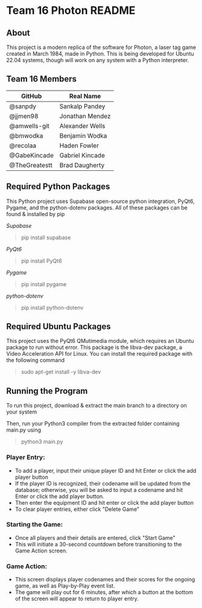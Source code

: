 # Team 16 Photon README

## About

This project is a modern replica of the software for Photon, a laser tag game created in March 1984, made in Python.
This is being developed for Ubuntu 22.04 systems, though will work on any system with a Python interpreter.

## Team 16 Members

| GitHub        | Real Name       |
| ------------- | --------------- |
| @sanpdy       | Sankalp Pandey  |
| @jjmen98      | Jonathan Mendez |
| @amwells-git  | Alexander Wells |
| @bmwodka      | Benjamin Wodka  |
| @recolaa      | Haden Fowler    |
| @GabeKincade  | Gabriel Kincade |
| @TheGreatestt | Brad Daugherty  |


## Required Python Packages

This Python project uses Supabase open-source python integration, PyQt6, Pygame, and the python-dotenv packages.
All of these packages can be found & installed by pip

*Supabase*

>pip install supabase

*PyQt6*

>pip install PyQt6

*Pygame*

>pip install pygame

*python-dotenv*

>pip install python-dotenv

## Required Ubuntu Packages

This project uses the PyQt6 QMutimedia module, which requires an Ubuntu package to run without error.
This package is the libva-dev package, a Video Acceleration API for Linux. You can install the required package with 
the following command

>sudo apt-get install -y libva-dev

## Running the Program

To run this project, download & extract the main branch to a directory on your system

Then, run your Python3 compiler from the extracted folder containing main.py using

>python3 main.py

### Player Entry:
- To add a player, input their unique player ID and hit Enter or click the add player button
- If the player ID is recognized, their codename will be updated from the database; otherwise, you will be asked to input a codename and hit Enter or click the add player button.
- Then enter the equipment ID and hit enter or click the add player button
- To clear player entries, either click "Delete Game"

### Starting the Game:
- Once all players and their details are entered, click "Start Game"
- This will initiate a 30-second countdown before transitioning to the Game Action screen.

### Game Action:
- This screen displays player codenames and their scores for the ongoing game, as well as Play-by-Play event list.
- The game will play out for 6 minutes, after which a button at the bottom of the screen will appear to return to player entry.
